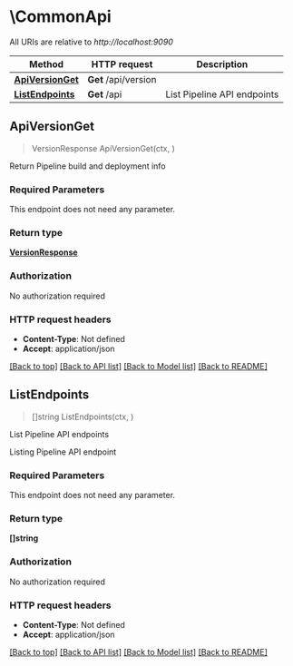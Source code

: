 # \CommonApi

All URIs are relative to *http://localhost:9090*

Method | HTTP request | Description
------------- | ------------- | -------------
[**ApiVersionGet**](CommonApi.md#ApiVersionGet) | **Get** /api/version | 
[**ListEndpoints**](CommonApi.md#ListEndpoints) | **Get** /api | List Pipeline API endpoints



## ApiVersionGet

> VersionResponse ApiVersionGet(ctx, )



Return Pipeline build and deployment info

### Required Parameters

This endpoint does not need any parameter.

### Return type

[**VersionResponse**](VersionResponse.md)

### Authorization

No authorization required

### HTTP request headers

- **Content-Type**: Not defined
- **Accept**: application/json

[[Back to top]](#) [[Back to API list]](../README.md#documentation-for-api-endpoints)
[[Back to Model list]](../README.md#documentation-for-models)
[[Back to README]](../README.md)


## ListEndpoints

> []string ListEndpoints(ctx, )

List Pipeline API endpoints

Listing Pipeline API endpoint

### Required Parameters

This endpoint does not need any parameter.

### Return type

**[]string**

### Authorization

No authorization required

### HTTP request headers

- **Content-Type**: Not defined
- **Accept**: application/json

[[Back to top]](#) [[Back to API list]](../README.md#documentation-for-api-endpoints)
[[Back to Model list]](../README.md#documentation-for-models)
[[Back to README]](../README.md)

